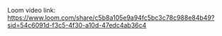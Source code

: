 Loom video link: https://www.loom.com/share/c5b8a105e9a94fc5bc3c78c988e84b49?sid=54c6091d-f3c5-4f30-a10d-47edc4ab36c4

